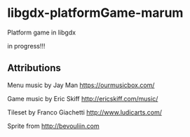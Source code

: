 # libgdx-platformGame-marum
Platform game in libgdx

in progress!!!


Attributions 
------------
Menu music by Jay Man https://ourmusicbox.com/

Game music by Eric Skiff http://ericskiff.com/music/

Tileset by Franco Giachetti http://www.ludicarts.com/

Sprite from http://bevouliin.com
